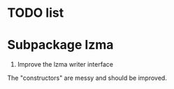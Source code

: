 # TODO list

# Subpackage lzma

1. Improve the lzma writer interface

The "constructors" are messy and should be improved.
